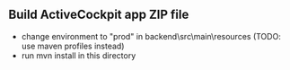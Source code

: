 ## Build ActiveCockpit app ZIP file
* change environment to "prod" in backend\src\main\resources (TODO: use maven profiles instead)
* run mvn install in this directory
